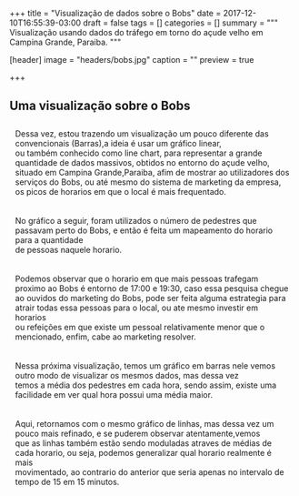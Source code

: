 +++
title = "Visualização de dados sobre o Bobs"
date = 2017-12-10T16:55:39-03:00
draft = false
tags = []
categories = []
summary = """
Visualização usando dados do tráfego em torno do açude velho em Campina Grande, Paraiba.
"""

[header]
image = "headers/bobs.jpg"
caption = ""
preview = true

+++

<script src="https://d3js.org/d3.v4.min.js"></script>
<link rel="stylesheet" href="https://maxcdn.bootstrapcdn.com/bootstrap/3.3.6/css/bootstrap.min.css">
<div class="container">
<div class="row">
<h2>Uma visualização sobre o Bobs</h2>
<p>Dessa vez, estou trazendo um visualização um pouco diferente das convencionais (Barras),a ideia é usar um gráfico linear,<br> ou também conhecido como line chart, para representar a grande quantidade de dados massivos, obtidos no entorno do açude velho,<br> situado em Campina Grande,Paraiba, afim de mostrar ao utilizadores dos serviços do Bobs, ou até mesmo do sistema de marketing da empresa,<br> os picos de horarios em que o local é mais frequentado.</p>

<p>No gráfico a seguir, foram utilizados o número de pedestres que passavam perto do Bobs, e então é feita um mapeamento do horario para a quantidade <br> de pessoas naquele horario.</p>

<div class="row mychart" id="chart"></div>

<p>Podemos observar que o horario em que mais pessoas trafegam proximo ao Bobs é entorno de 17:00 e 19:30, caso essa pesquisa chegue <br> ao ouvidos do marketing do Bobs, pode ser feita alguma estrategia para atrair todas essa pessoas para o local, ou ate mesmo investir em horarios<br> ou refeições em que existe um pessoal relativamente menor que o mencionado, enfim, cabe ao marketing resolver.

<p>Nessa próxima visualização, temos um gráfico em barras nele vemos outro modo de visualizar os mesmos dados, mas dessa vez<br> temos a média dos pedestres em cada hora, sendo assim, existe uma facilidade em ver qual hora possui uma média maior.

<div class="row mychart" id="chart2"></div>

<p>Aqui, retornamos com o mesmo gráfico de linhas, mas dessa vez um pouco mais refinado, e se puderem observar atentamente,vemos <br> que as linhas também estão sendo moduladas atraves de médias de cada horario, ou seja, podemos generalizar qual horario realmente é mais <br> movimentado, ao contrario do anterior que seria apenas no intervalo de tempo de 15 em 15 minutos.

<div class="row mychart" id="chart3"></div>

<script type="text/javascript">
"user strict"

function desenhaVisualizacaoLinha(dados){

  var horariosBobs = dados.filter((dado) => dado.local === "bobs");

  var margin = {top: 50, right: 50, bottom: 50, left: 50}
  , width = 1000 - margin.left - margin.right
  , height = 500 - margin.top - margin.bottom;

  mediaBobs = fazMedia(horariosBobs);

  var xScale = d3.scaleBand()
  .domain(mediaBobs.map((dado,indice) => dado.horas))
  .range([0, width])
  .padding([1]);

  var yScale = d3.scaleLinear()
  .domain([0, 320])
  .rangeRound([height, 0]);

  var line = d3.line()
  .x(function(d, i) { return xScale(d.horas); })
  .y(function(d) { return yScale(d.media); })
  .curve(d3.curveMonotoneX);

  var svg = d3.select("#chart3").append("svg")
  .attr("width", width + margin.left + margin.right)
  .attr("height", height + margin.top + margin.bottom)
  .append("g")
  .attr("transform", "translate(" + margin.left + "," + margin.top + ")");

  svg.append("g")
  .attr("class", "x axis")
  .attr("transform", "translate(0," + height + ")")
  .call(d3.axisBottom(xScale))

  svg.append("g")
  .attr("class", "y axis")
  .call(d3.axisLeft(yScale));

  svg.append("path")
  .datum(mediaBobs)
  .attr("class", "line")
  .attr("d", line);

}

function desenhaVisualizacaoBarras(dados){

  var horariosBobs = dados.filter((dado) => dado.local === "bobs");

  var mediaBobs = fazMedia(horariosBobs);

  var alturaSVG = 550, larguraSVG = 900;
  var	margin = {top: 10, right: 20, bottom:30, left: 45},
  larguraVis = larguraSVG - margin.left - margin.right,
  alturaVis = alturaSVG - margin.top - margin.bottom;

  var grafico = d3.select('#chart2')
  .append('svg')
  .attr('width', larguraVis + margin.left + margin.right)
  .attr('height', alturaVis + margin.top + margin.bottom)
  .append('g')
  .attr('transform', 'translate(' +  margin.left + ',' + margin.top + ')');


  var x = d3.scaleBand()
  .domain(mediaBobs.map((dado, indice) => dado.horas))
  .range([0,larguraVis])
  .padding([0.5]);

  var y = d3.scaleLinear()
  .domain([0,250])
  .range([alturaVis,0]);

  grafico.selectAll('g')
  .data(mediaBobs)
  .enter()
  .append('rect')
  .attr('x', d => x(d.horas))
  .attr('y', d => y(d.media))
  .attr('width', x.bandwidth())
  .attr('height', (d) => alturaVis - y(d.media));


  grafico.append("g")
  .attr("class", "x axis")
  .attr("transform", "translate(0," + alturaVis + ")")
  .call(d3.axisBottom(x));

  grafico.append('g')
  .attr('transform', 'translate(0,0)')
  .call(d3.axisLeft(y))

  grafico.append("text")
  .attr("transform", "translate(10," + (alturaVis + margin.top)/4 + ") rotate(0)")
  .text("Média de pedestres");
}

function desenhaVisualizacao(dados){

var larguraSVG = 800,
alturaSVG = 500;

var horariosBobs = dados.filter((dado) => dado.local === "bobs");
console.log(horariosBobs);

var margin = {top: 50, right: 50, bottom: 50, left: 50}
, width = larguraSVG - margin.left - margin.right
, height = alturaSVG - margin.top - margin.bottom;

var n = 59;
var horas = ["6:00","7:00","8:00","9:00","10:00","11:00","12:00","13:00","14:00","15:00","16:00","17:00","18:00","19:00","20:00"];

var xScale = d3.scaleLinear()
.domain([0, n])
.range([0, width]);

var x = d3.scaleBand()
.domain(horas)
.range([0, width]);

var yScale = d3.scaleLinear()
.domain([0, 320])
.range([height, 0]);

var line = d3.line()
.x(function(d, i) { return xScale(i); })
.y(function(d) { return yScale(d.total_pedestres); })
.curve(d3.curveMonotoneX);

var svg = d3.select("#chart").append("svg")
.attr("width", width + margin.left + margin.right)
.attr("height", height + margin.top + margin.bottom)
.append("g")
.attr("transform", "translate(" + margin.left + "," + margin.top + ")");

svg.append("g")
.attr("class", "x axis")
.attr("transform", "translate(-22," + height + ")")
.call(d3.axisBottom(x))
.select(".domain")
.remove();

svg.append("g")
.attr("class", "y axis")
.call(d3.axisLeft(yScale));

svg.append("path")
.datum(horariosBobs)
.attr("class", "line")
.attr("d", line);

svg.append("text")
.attr("transform", "translate(20," + (height/100) + ") rotate(0)")
.text("Número de pedestres");

}

d3.csv("https://raw.githubusercontent.com/luizaugustomm/pessoas-no-acude/master/dados/processados/dados.csv",function(dados){
  desenhaVisualizacaoBarras(dados);
  desenhaVisualizacaoLinha(dados);
  desenhaVisualizacao(dados);
});

function fazMedia(dados){

  var horas = ["6:00","7:00","8:00","9:00","10:00","11:00","12:00","13:00","14:00","15:00","16:00","17:00","18:00","19:00","20:00"];
  var cont = 0;
  var soma = 0;
  var indice = 0;
  var mediaHoras = [];
  for (var i = 0; i < dados.length; i++) {
    if(cont == 4){
      var media = soma / cont;
      var objeto = {'horas':horas[indice],media:media};
      mediaHoras[indice] = objeto;
      cont = 0;
      soma = 0;
      indice ++;
    }
    soma += parseInt(dados[i].total_pedestres);
    cont ++;
  }
  return mediaHoras;
}

</script>

<style type="text/css">
.line {
  fill: none;
  stroke: #ffab00;
  stroke-width: 3;
}

.dot {
  fill: #ffab00;
  stroke: #fff;
}

rect {
  fill: steelblue;
}

rect:hover {
  fill: red;
}

text {
  font: 12px sans-serif;
  text-anchor: left;
}

.row p{
  padding: 10px;
}

</style>

